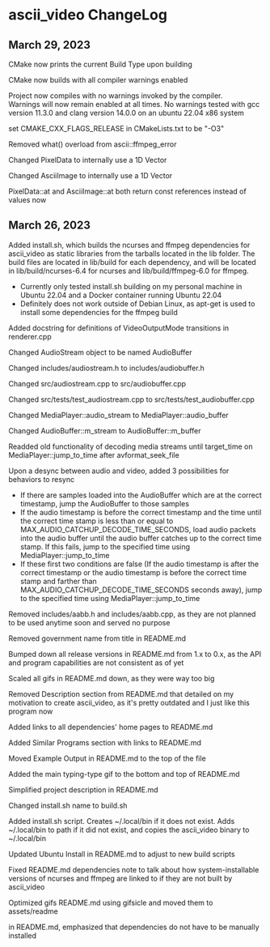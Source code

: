 
# ascii_video ChangeLog

## March 29, 2023

CMake now prints the current Build Type upon building

CMake now builds with all compiler warnings enabled

Project now compiles with no warnings invoked by the compiler.  
Warnings will now remain enabled at all times.
No warnings tested with gcc version 11.3.0 and clang version 14.0.0 on an ubuntu 22.04 x86 system

set CMAKE_CXX_FLAGS_RELEASE in CMakeLists.txt to be "-O3"

Removed what() overload from ascii::ffmpeg_error

Changed PixelData to internally use a 1D Vector

Changed AsciiImage to internally use a 1D Vector

PixelData::at and AsciiImage::at both return const references instead of values now

## March 26, 2023

Added install.sh, which builds the ncurses and ffmpeg dependencies for ascii_video as static libraries from the tarballs
located in the lib folder. The build files are located in lib/build for each dependency, and will be located in
lib/build/ncurses-6.4 for ncurses and lib/build/ffmpeg-6.0 for ffmpeg.

- Currently only tested install.sh building on my personal machine in Ubuntu 22.04 and a Docker container running Ubuntu 22.04
- Definitely does not work outside of Debian Linux, as apt-get is used to install some dependencies for the ffmpeg build

Added docstring for definitions of VideoOutputMode transitions in renderer.cpp

Changed AudioStream object to be named AudioBuffer

Changed includes/audiostream.h to includes/audiobuffer.h

Changed src/audiostream.cpp to src/audiobuffer.cpp

Changed src/tests/test_audiostream.cpp to src/tests/test_audiobuffer.cpp

Changed MediaPlayer::audio_stream to MediaPlayer::audio_buffer

Changed AudioBuffer::m_stream to AudioBuffer::m_buffer

Readded old functionality of decoding media streams until target_time on MediaPlayer::jump_to_time after avformat_seek_file

Upon a desync between audio and video, added 3 possibilities for behaviors to resync

- If there are samples loaded into the AudioBuffer which are at the correct timestamp, jump the AudioBuffer to those samples
- If the audio timestamp is before the correct timestamp and the time until the correct time stamp is less than or equal to MAX_AUDIO_CATCHUP_DECODE_TIME_SECONDS, load audio packets into the audio buffer until the audio buffer catches up to the correct time stamp. If this fails, jump to the specified time using MediaPlayer::jump_to_time
- If these first two conditions are false (If the audio timestamp is after the correct timestamp or the audio timestamp is before the correct time stamp and farther than MAX_AUDIO_CATCHUP_DECODE_TIME_SECONDS seconds away), jump to the specified time using MediaPlayer::jump_to_time

Removed includes/aabb.h and includes/aabb.cpp, as they are not planned to be used anytime soon and served no purpose

Removed government name from title in README.md

Bumped down all release versions in README.md from 1.x to 0.x, as the API and program capabilities are not consistent as of yet

Scaled all gifs in README.md down, as they were way too big

Removed Description section from README.md that detailed on my motivation to create ascii_video, as it's pretty outdated and I just like this program now

Added links to all dependencies' home pages to README.md

Added Similar Programs section with links to README.md

Moved Example Output in README.md to the top of the file

Added the main typing-type gif to the bottom and top of README.md

Simplified project description in README.md

Changed install.sh name to build.sh

Added install.sh script. Creates ~/.local/bin if it does not exist. Adds ~/.local/bin to path if it did not exist, and
copies the ascii_video binary to ~/.local/bin

Updated Ubuntu Install in README.md to adjust to new build scripts

Fixed README.md dependencies note to talk about how system-installable versions of ncurses and ffmpeg are linked to if they are not built by ascii_video

Optimized gifs README.md using gifsicle and moved them to assets/readme

in README.md, emphasized that dependencies do not have to be manually installed
